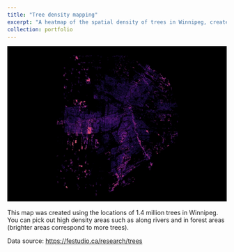 ```yaml
---
title: "Tree density mapping"
excerpt: "A heatmap of the spatial density of trees in Winnipeg, created in QGIS. <br/><img src='/images/trees_heatmap.png'>"
collection: portfolio
---
```


![trees heatmap](/images/trees_heatmap.png)

This map was created using the locations of 1.4 million trees in Winnipeg. You can pick out high density areas such as along rivers and in forest areas (brighter areas correspond to more trees).

Data source: https://festudio.ca/research/trees
